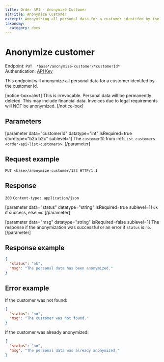 ```yaml
---
title: Order API - Anonymize Customer
altTitle: Anonymize Customer
excerpt: Anonymizing all personal data for a customer identifed by the customer id.
taxonomy:
  category: docs
---
```


# Anonymize customer

Endpoint: `PUT  *base*/anonymize-customer/*customerId*`  
Authentication: [API Key](/api-references/api-intro#authentication)

This endpoint will anonymize all personal data for a customer identifed by the customer id.

[notice-box=alert]
This is irrevocable. Personal data will be permanently deleted. This may include financial data. Invoices due to legal requirements will NOT be anonymized.
[/notice-box]

## Parameters

[parameter data="customerId" datatype="int" isRequired=true storetype="b2b b2c" sublevel=1]
The ``customerID`` from :ref:`List customers <order-api-list-customers>`.
[/parameter]

## Request example

`PUT <base>/anonymize-customer/123 HTTP/1.1`

## Response

`200` `Content-type: application/json`

[parameter data="status" datatype="string" isRequired=true sublevel=1]
``ok`` if success, else ``no``.
[/parameter]

[parameter data="msg" datatype="string" isRequired=false sublevel=1]
The response if the anonymization was successful or an error if ``status`` is ``no``.
[/parameter]

## Response example

```json
{
  "status": "ok",
  "msg": "The personal data has been anonymized."
}
```

## Error example

If the customer was not found:

```json
{
  "status": "no",
  "msg": "The customer was not found."
}
```

If the customer was already anonymized:

```json
{
  "status": "no",
  "msg": "The personal data was already anonymized."
}
```
